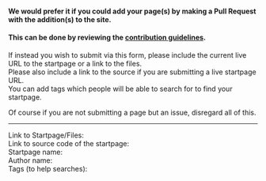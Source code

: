 #### We would prefer it if you could add your page(s) by making a Pull Request with the addition(s) to the site.  
#### This can be done by reviewing the [contribution guidelines](https://github.com/startpages/startpages.github.io/blob/master/.github/CONTRIBUTING.md).  

If instead you wish to submit via this form, please include the current live URL to the startpage or a link to the files.  
Please also include a link to the source if you are submitting a live startpage URL.  
You can add tags which people will be able to search for to find your startpage.

Of course if you are not submitting a page but an issue, disregard all of this.

---  

Link to Startpage/Files:  
Link to source code of the startpage:  
Startpage name:  
Author name:  
Tags (to help searches):  
